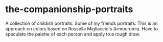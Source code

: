 # the-companionship-portraits
A collection of childish portraits. Some of my friends portraits. 
This is an approach on colors based on Rossella Migliaccio's Armocromia.
Have to speculate the palette of each person and apply to a rough draw. 

